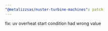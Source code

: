 ```yaml
---
"@metalizzsas/nuster-turbine-machines": patch
---
```


fix: uv overheat start condition had wrong value
